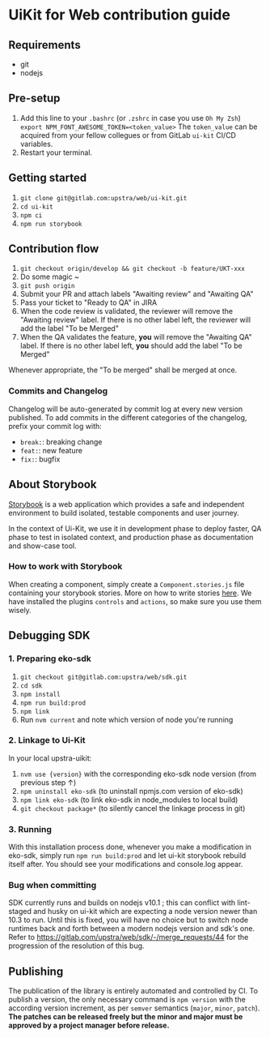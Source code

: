 # UiKit for Web contribution guide

## Requirements

- git
- nodejs

## Pre-setup

1. Add this line to your `.bashrc` (or `.zshrc` in case you use `Oh My Zsh`)
   `export NPM_FONT_AWESOME_TOKEN=<token_value>`
   The `token_value` can be acquired from your fellow collegues or from GitLab `ui-kit` CI/CD variables.
2. Restart your terminal.

## Getting started

1. `git clone git@gitlab.com:upstra/web/ui-kit.git`
2. `cd ui-kit`
3. `npm ci`
4. `npm run storybook`

## Contribution flow

1. `git checkout origin/develop && git checkout -b feature/UKT-xxx`
2. Do some magic ~
3. `git push origin`
4. Submit your PR and attach labels "Awaiting review" and "Awaiting QA"
5. Pass your ticket to "Ready to QA" in JIRA
6. When the code review is validated, the reviewer will remove the "Awaiting review" label. If there is no other label left, the reviewer will add the label "To be Merged"
7. When the QA validates the feature, **you** will remove the "Awaiting QA" label. If there is no other label left, **you** should add the label "To be Merged"

Whenever appropriate, the "To be merged" shall be merged at once.

### Commits and Changelog

Changelog will be auto-generated by commit log at every new version published.
To add commits in the different categories of the changelog, prefix your commit log with:

- `break:`: breaking change
- `feat:`: new feature
- `fix:`: bugfix

## About Storybook

[Storybook](https://storybook.js.org/) is a web application which provides a safe and independent environment to build isolated, testable components and user journey.

In the context of Ui-Kit, we use it in development phase to deploy faster, QA phase to test in isolated context, and production phase as documentation and show-case tool.

### How to work with Storybook

When creating a component, simply create a `Component.stories.js` file containing your storybook stories. More on how to write stories [here](https://storybook.js.org/docs/react/writing-stories/introduction). We have installed the plugins `controls` and `actions`, so make sure you use them wisely.

## Debugging SDK

### 1. Preparing eko-sdk

1. `git checkout git@gitlab.com:upstra/web/sdk.git`
2. `cd sdk`
3. `npm install`
4. `npm run build:prod`
5. `npm link`
6. Run `nvm current` and note which version of node you're running

### 2. Linkage to Ui-Kit

In your local upstra-uikit:

1. `nvm use {version}` with the corresponding eko-sdk node version (from previous step ↑)
2. `npm uninstall eko-sdk` (to uninstall npmjs.com version of eko-sdk)
3. `npm link eko-sdk` (to link eko-sdk in node_modules to local build)
4. `git checkout package*` (to silently cancel the linkage process in git)

### 3. Running

With this installation process done, whenever you make a modification in eko-sdk, simply run `npm run build:prod` and let ui-kit storybook rebuild itself after. You should see your modifications and console.log appear.

### Bug when committing

SDK currently runs and builds on nodejs v10.1 ; this can conflict with lint-staged and husky on ui-kit which are expecting a node version newer than 10.3 to run. Until this is fixed, you will have no choice but to switch node runtimes back and forth between a modern nodejs version and sdk's one. Refer to https://gitlab.com/upstra/web/sdk/-/merge_requests/44 for the progression of the resolution of this bug.

## Publishing

The publication of the library is entirely automated and controlled by CI. To publish a version, the only necessary command is `npm version` with the according version increment, as per `semver` semantics (`major`, `minor`, `patch`). **The patches can be released freely but the minor and major must be approved by a project manager before release.**
